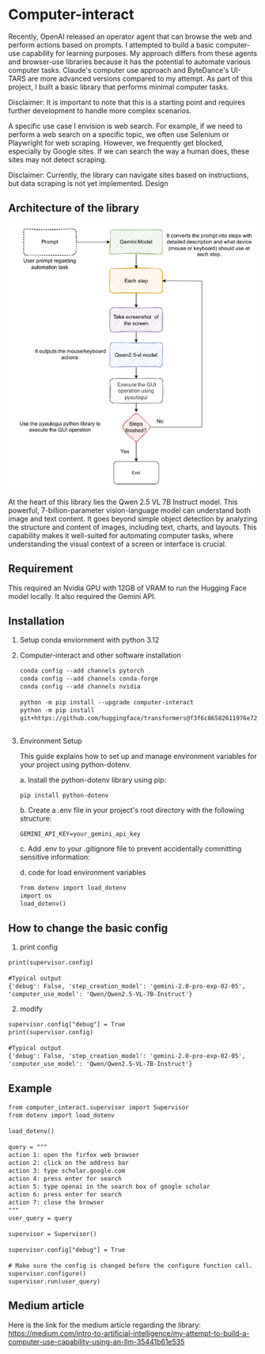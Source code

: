 # Computer-interact

Recently, OpenAI released an operator agent that can browse the web and perform actions based on prompts. I attempted to build a basic computer-use capability for learning purposes. My approach differs from these agents and browser-use libraries because it has the potential to automate various computer tasks. Claude's computer use approach and ByteDance's UI-TARS are more advanced versions compared to my attempt. As part of this project, I built a basic library that performs minimal computer tasks.

Disclaimer: It is important to note that this is a starting point and requires further development to handle more complex scenarios.

A specific use case I envision is web search. For example, if we need to perform a web search on a specific topic, we often use Selenium or Playwright for web scraping. However, we frequently get blocked, especially by Google sites. If we can search the way a human does, these sites may not detect scraping.

Disclaimer: Currently, the library can navigate sites based on instructions, but data scraping is not yet implemented.
Design

## Architecture of the library

![alt text](images/process.png "Title")


At the heart of this library lies the Qwen 2.5 VL 7B Instruct model. This powerful, 7-billion-parameter vision-language model can understand both image and text content. It goes beyond simple object detection by analyzing the structure and content of images, including text, charts, and layouts. This capability makes it well-suited for automating computer tasks, where understanding the visual context of a screen or interface is crucial. 

## Requirement
This required an Nvidia GPU with 12GB of VRAM to run the Hugging Face model locally. It also required the Gemini API.

## Installation

1. Setup conda enviornment with python 3.12

2. Computer-interact and other software installation

    ```
    conda config --add channels pytorch
    conda config --add channels conda-forge
    conda config --add channels nvidia

    python -m pip install --upgrade computer-interact
    python -m pip install git+https://github.com/huggingface/transformers@f3f6c86582611976e72be054675e2bf0abb5f775
    
    
    ```

3. Environment Setup

    This guide explains how to set up and manage environment variables for your project using python-dotenv.

    a. Install the python-dotenv library using pip:

    ```
    pip install python-dotenv
    ```
    b. Create a .env file in your project's root directory with the following structure:
    ```
    GEMINI_API_KEY=your_gemini_api_key
    ```

    c. Add .env to your .gitignore file to prevent accidentally committing sensitive information:

    d. code for load environment variables 
    ```
    from dotenv import load_dotenv
    import os
    load_dotenv()
    ```

## How to change the basic config

1. print config
```
print(supervisor.config)

#Typical output
{'debug': False, 'step_creation_model': 'gemini-2.0-pro-exp-02-05', 'computer_use_model': 'Qwen/Qwen2.5-VL-7B-Instruct'}
```

2. modify

```
supervisor.config["debug"] = True
print(supervisor.config)

#Typical output
{'debug': False, 'step_creation_model': 'gemini-2.0-pro-exp-02-05', 'computer_use_model': 'Qwen/Qwen2.5-VL-7B-Instruct'}
```

## Example

```
from computer_interact.supervisor import Supervisor
from dotenv import load_dotenv

load_dotenv()  

query = """
action 1: open the firfox web browser
action 2: click on the address bar
action 3: type scholar.google.com 
action 4: press enter for search
action 5: type openai in the search box of google scholar
action 6: press enter for search
action 7: close the browser
"""
user_query = query

supervisor = Supervisor()

supervisor.config["debug"] = True

# Make sure the config is changed before the configure function call.
supervisor.configure()
supervisor.run(user_query)
```
## Medium article
Here is the link for the medium article regarding the library: https://medium.com/intro-to-artificial-intelligence/my-attempt-to-build-a-computer-use-capability-using-an-llm-35441b61e535